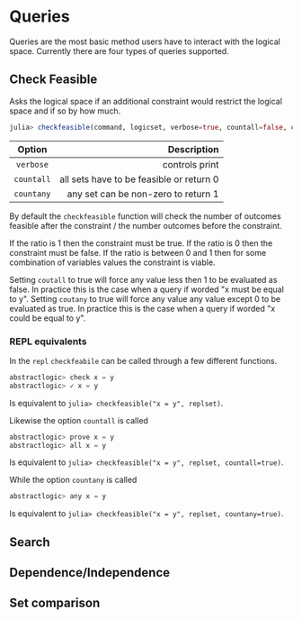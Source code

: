 # Queries

Queries are the most basic method users have to interact with the logical space. Currently there are four types of queries supported.

## Check Feasible

Asks the logical space if an additional constraint would restrict the logical space and if so by how much.

```julia
julia> checkfeasible(command, logicset, verbose=true, countall=false, countany=false)
```
| Option | Description
| :---: | ---: |
|`verbose` |controls print |
|`countall` | all sets have to be feasible or return 0 |
|`countany`| any set can be non-zero to return 1 |

By default the `checkfeasible` function will check the number of outcomes feasible after the constraint / the number outcomes before the constraint.

If the ratio is 1 then the constraint must be true.
If the ratio is 0 then the constraint must be false.
If the ratio is between 0 and 1 then for some combination of variables values the constraint is viable.

Setting `coutall` to true will force any value less then 1 to be evaluated as false. In practice this is the case when a query if worded "x must be equal to y".
Setting `coutany` to true will force any value any value except 0 to be evaluated as true. In practice this is the case when a query if worded "x could be equal to y".

### REPL equivalents

In the `repl` `checkfeabile` can be called through a few different functions.
```julia
abstractlogic> check x = y
abstractlogic> ✓ x = y
```
Is equivalent to `julia> checkfeasible("x = y", replset)`.

Likewise the option `countall` is called
```julia
abstractlogic> prove x = y
abstractlogic> all x = y
```
Is equivalent to `julia> checkfeasible("x = y", replset, countall=true)`.

While the option `countany` is called
```julia
abstractlogic> any x = y
```
Is equivalent to `julia> checkfeasible("x = y", replset, countany=true)`.

## Search

## Dependence/Independence

## Set comparison
